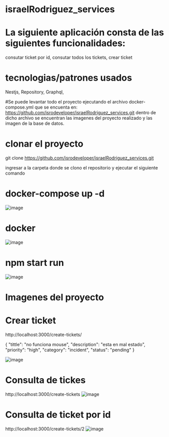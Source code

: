 # israelRodriguez_services

# La siguiente aplicación consta de las siguientes funcionalidades:
consutar ticket por id,
consutar todos los tickets,
crear ticket

# tecnologias/patrones usados
Nestjs,
Repository,
Graphql,

#Se puede levantar todo el proyecto ejecutando el archivo docker-compose.yml que se encuenta en: https://github.com/isrodeveloper/israelRodriguez_services.git
dentro de dicho archivo se encuentran las imagenes del proyecto realizado y las imagen de la base de datos.

# clonar el proyecto
git clone https://github.com/isrodeveloper/israelRodriguez_services.git

ingresar a la carpeta donde se clono el repositorio y ejecutar el siguiente comando
# docker-compose up -d
![image](https://github.com/isrodeveloper/israelRodriguez_services/assets/43244714/c79226bc-18e7-4daa-811a-60efe442575b)

# docker 
![image](https://github.com/isrodeveloper/israelRodriguez_services/assets/43244714/235c9f9c-0ab6-49e8-9631-7dac2552949d)

# npm start run
![image](https://github.com/isrodeveloper/israelRodriguez_services/assets/43244714/cc18bfbe-5e86-47c0-b0a9-5f5ffefe6215)


# Imagenes del proyecto

# Crear ticket
http://localhost:3000/create-tickets/

 {
    "tittle": "no funciona mouse",
    "description": "esta en mal estado",
    "priority": "high",
    "category": "incident",
    "status": "pending"
}

![image](https://github.com/isrodeveloper/israelRodriguez_services/assets/43244714/62e48870-9307-4685-8b80-32427a02e6b1)

# Consulta de tickes

http://localhost:3000/create-tickets
![image](https://github.com/isrodeveloper/israelRodriguez_services/assets/43244714/f8685074-ca5f-4032-9289-437e3c0e9a1a)


# Consulta de ticket por id

http://localhost:3000/create-tickets/2
![image](https://github.com/isrodeveloper/israelRodriguez_services/assets/43244714/851db6b0-d044-4f2d-84ef-46ad0ea4de7c)



  

